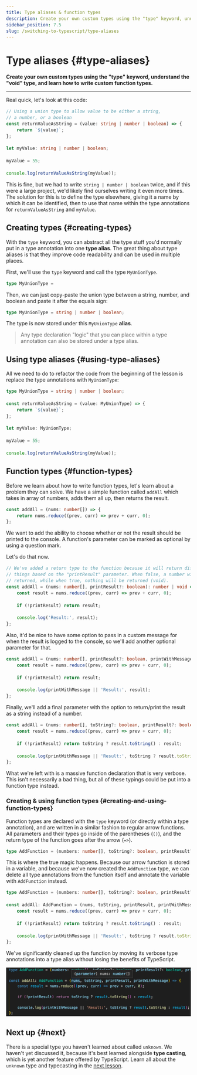 ```yaml
---
title: Type aliases & function types
description: Create your own custom types using the "type" keyword, understand the "void" type, and learn how to write custom function types.
sidebar_position: 7.5
slug: /switching-to-typescript/type-aliases
---
```


# Type aliases {#type-aliases}

**Create your own custom types using the "type" keyword, understand the "void" type, and learn how to write custom function types.**

---

Real quick, let's look at this code:

```ts
// Using a union type to allow value to be either a string,
// a number, or a boolean
const returnValueAsString = (value: string | number | boolean) => {
    return `${value}`;
};

let myValue: string | number | boolean;

myValue = 55;

console.log(returnValueAsString(myValue));
```

This is fine, but we had to write `string | number | boolean` twice, and if this were a large project, we'd likely find ourselves writing it even more times. The solution for this is to define the type elsewhere, giving it a name by which it can be identified, then to use that name within the type annotations for `returnValueAsString` and `myValue`.

## Creating types {#creating-types}

With the `type` keyword, you can abstract all the type stuff you'd normally put in a type annotation into one **type alias**. The great thing about type aliases is that they improve code readability and can be used in multiple places.

First, we'll use the `type` keyword and call the type `MyUnionType`.

```ts
type MyUnionType =
```

Then, we can just copy-paste the union type between a string, number, and boolean and paste it after the equals sign:

```ts
type MyUnionType = string | number | boolean;
```

The type is now stored under this `MyUnionType` **alias**.

> Any type declaration "logic" that you can place within a type annotation can also be stored under a type alias.

## Using type aliases {#using-type-aliases}

All we need to do to refactor the code from the beginning of the lesson is replace the type annotations with `MyUnionType`:

```ts
type MyUnionType = string | number | boolean;

const returnValueAsString = (value: MyUnionType) => {
    return `${value}`;
};

let myValue: MyUnionType;

myValue = 55;

console.log(returnValueAsString(myValue));
```

## Function types {#function-types}

Before we learn about how to write function types, let's learn about a problem they can solve. We have a simple function called `addAll` which takes in array of numbers, adds them all up, then returns the result.

```ts
const addAll = (nums: number[]) => {
    return nums.reduce((prev, curr) => prev + curr, 0);
};
```

We want to add the ability to choose whether or not the result should be printed to the console. A function's parameter can be marked as optional by using a question mark.

Let's do that now.

```ts
// We've added a return type to the function because it will return different
// things based on the "printResult" parameter. When false, a number will be
// returned, while when true, nothing will be returned (void).
const addAll = (nums: number[], printResult?: boolean): number | void => {
    const result = nums.reduce((prev, curr) => prev + curr, 0);

    if (!printResult) return result;

    console.log('Result:', result);
};
```

Also, it'd be nice to have some option to pass in a custom message for when the result is logged to the console, so we'll add another optional parameter for that.

```ts
const addAll = (nums: number[], printResult?: boolean, printWithMessage?: string): number | void => {
    const result = nums.reduce((prev, curr) => prev + curr, 0);

    if (!printResult) return result;

    console.log(printWithMessage || 'Result:', result);
};
```

Finally, we'll add a final parameter with the option to return/print the result as a string instead of a number.

```ts
const addAll = (nums: number[], toString?: boolean, printResult?: boolean, printWithMessage?: string): number | string | void => {
    const result = nums.reduce((prev, curr) => prev + curr, 0);

    if (!printResult) return toString ? result.toString() : result;

    console.log(printWithMessage || 'Result:', toString ? result.toString : result);
};
```

What we're left with is a massive function declaration that is very verbose. This isn't necessarily a bad thing, but all of these typings could be put into a function type instead.

### Creating & using function types {#creating-and-using-function-types}

Function types are declared with the `type` keyword (or directly within a type annotation), and are written in a similar fashion to regular arrow functions. All parameters and their types go inside of the parentheses (`()`), and the return type of the function goes after the arrow (`=>`).

```ts
type AddFunction = (numbers: number[], toString?: boolean, printResult?: boolean, printWithMessage?: string) => number | string | void;
```

This is where the true magic happens. Because our arrow function is stored in a variable, and because we've now created the `AddFunction` type, we can delete all type annotations from the function itself and annotate the variable with `AddFunction` instead.

```ts
type AddFunction = (numbers: number[], toString?: boolean, printResult?: boolean, printWithMessage?: string) => number | string | void;

const addAll: AddFunction = (nums, toString, printResult, printWithMessage) => {
    const result = nums.reduce((prev, curr) => prev + curr, 0);

    if (!printResult) return toString ? result.toString() : result;

    console.log(printWithMessage || 'Result:', toString ? result.toString : result);
};
```

We've significantly cleaned up the function by moving its verbose type annotations into a type alias without losing the benefits of TypeScript.

![Parameter type](./images/parameter-type.webp)

## Next up {#next}

There is a special type you haven't learned about called `unknown`. We haven't yet discussed it, because it's best learned alongside **type casting**, which is yet another feature offered by TypeScript. Learn all about the `unknown` type and typecasting in the [next lesson](./unknown_and_type_assertions.md).

